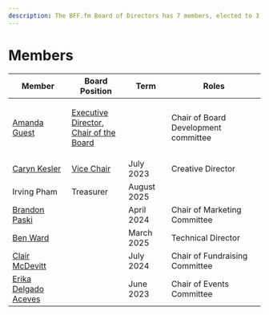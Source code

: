 ```yaml
---
description: The BFF.fm Board of Directors has 7 members, elected to 3 year terms.
---
```


# Members

| Member                                                 | Board Position                                                                                                          | Term        | Roles                                |
| ------------------------------------------------------ | ----------------------------------------------------------------------------------------------------------------------- | ----------- | ------------------------------------ |
| [Amanda Guest](people/amanda-guest.md)                 | <p><a href="roles/executive-director.md">Executive Director</a>,<br><a href="roles/chair.md">Chair of the Board</a></p> |             | Chair of Board Development committee |
| [Caryn Kesler](people/caryn-kesler.md)                 | [Vice Chair](roles/vice-chair.md)                                                                                       | July 2023   | Creative Director                    |
| Irving Pham                                            | Treasurer                                                                                                               | August 2025 |                                      |
| [Brandon Paski](people/brandon-paski.md)               |                                                                                                                         | April 2024  | Chair of Marketing Committee         |
| [Ben Ward](people/ben-ward.md)                         |                                                                                                                         | March 2025  | Technical Director                   |
| [Clair McDevitt](people/clair-mcdevitt.md)             |                                                                                                                         | July 2024   | Chair of Fundraising Committee       |
| [Erika Delgado Aceves](people/erika-delgado-aceves.md) |                                                                                                                         | June 2023   | Chair of Events Committee            |

